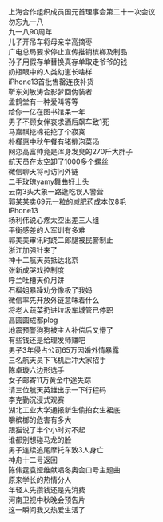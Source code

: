 上海合作组织成员国元首理事会第二十一次会议  
勿忘九一八  
九一八90周年  
儿子开吊车将母亲举高摘枣  
广电总局要求停止宣传推销槟榔及制品  
孙子用假存单替换真存单取走爷爷的钱  
奶瓶眼中的人类幼崽长啥样  
iPhone13首批售罄连夜补货  
靳东刘敏涛合影梦回伪装者  
孟鹤堂有一种爱叫等等  
给你一亿在图书馆呆一年  
男子不顾女伴哀求酒后飙车致1死  
马嘉祺挖棉花挖了个寂寞  
朴槿惠中秋午餐有猪排泡菜汤  
网恋高富帅竟是浑身发臭的270斤大胖子  
航天员在太空卸了1000多个螺丝  
微信聊天将可访问外链  
二手玫瑰yamy舞曲好上头  
云南3头大象一路逛吃误入警营  
郭某某卖69元一粒的减肥药成本仅8毛  
iPhone13  
杨利伟说心疼太空出差三人组  
平衡感差的人军训有多难  
郭美美审讯时跷二郎腿被民警制止  
浙江加强针来了  
神十二航天员抵达北京  
张新成哭戏控制度  
呼兰吐槽天价月饼  
石榴姐暴躁劝分像极了我妈  
微信率先开放外链意味着什么  
将老人蔬菜扔进垃圾车城管已停职  
高圆圆成都plog  
地震预警狗狗被主人补偿后又懵了  
有些钱还是给理发师赚吧  
男子3年侵占公司65万因婚外情暴露  
三名航天员下飞机后冲大家招手  
陈卓璇六边形选手  
女子邮寄11万黄金中途失踪  
请三位航天英雄出示一下行程码  
李克勤沉浸式观赛  
湖北工业大学通报新生偷拍女生裙底  
嚼槟榔的危害有多大  
跟猫说了半个小时对不起  
谁都别想碰马龙的脸  
男子连续追尾摩托车致3人身亡  
神舟十二号返回  
陈伟霆袁娅维献唱冬奥会口号主题曲  
原来学长的热情分人  
年轻人先攒钱还是先消费  
河南卫视中秋晚会预告片  
这一瞬间我又热爱生活了  
